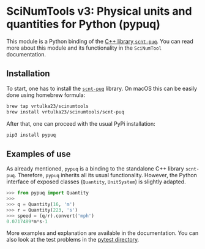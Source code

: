 # SciNumTools v3: Physical units and quantities for Python (pypuq)

This module is a Python binding of the [C++ library `scnt-puq`](https://github.com/vrtulka23/scnt-puq).
You can read more about this module and its functionality in the `SciNumTool` documentation.

## Installation

To start, one has to install the [`scnt-puq`](https://github.com/vrtulka23/scnt-puq) library.
On macOS this can be easily done using homebrew formula:

``` bash
brew tap vrtulka23/scinumtools
brew install vrtulka23/scinumtools/scnt-puq
```

After that, one can proceed with the usual PyPi installation:

```bash
pip3 install pypuq
```

## Examples of use

As already mentioned, `pypuq` is a binding to the standalone C++ library `scnt-puq`.
Therefore, `pypuq` inherits all its usual functionality.
However, the Python interface of exposed classes (`Quantity`, `UnitSystem`) is slightly adapted.
```python
>>> from pypuq import Quantity
>>> 
>>> q = Quantity(16, 'm')
>>> r = Quantity(223, 's')
>>> speed = (q/r).convert('mph')
0.0717489*m*s-1
```

More examples and explanation are available in the documentation.
You can also look at the test problems in the [pytest directory](https://github.com/vrtulka23/scnt-pypuq/tree/main/pytest).
